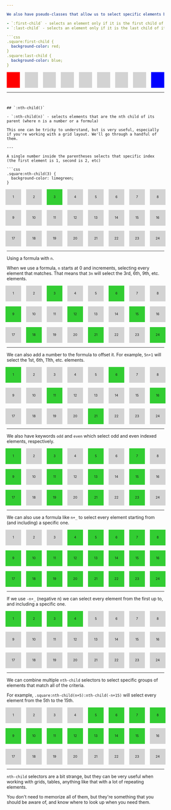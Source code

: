 ```yaml
---

We also have pseudo-classes that allow us to select specific elements based on where they are in the document:

- `:first-child` - selects an element only if it is the first child of its parent
- `:last-child` - selects an element only if it is the last child of its parent

```css
.square:first-child {
  background-color: red;
}
.square:last-child {
  background-color: blue;
}
```

<style>
  .square {
    width: 50px;
    height: 50px;
    background-color: lightgray;
  }
  .square:first-child {
    background-color: red;
  }
  .square:last-child {
    background-color: blue;}
</style>

<div style="display:flex;gap:1rem;width:100%;justify-content:center;">
  <div class="square"></div>
  <div class="square"></div>
  <div class="square"></div><div class="square"></div>
  <div class="square"></div>
  <div class="square"></div><div class="square"></div>
  <div class="square"></div>
  <div class="square"></div>
  </div>

---
```


## `:nth-child()`

- `:nth-child(n)` - selects elements that are the nth child of its parent (where n is a number or a formula)

This one can be tricky to understand, but is very useful, especially if you're working with a grid layout. We'll go through a handful of them.

---

A single number inside the parentheses selects that specific index (the first element is 1, second is 2, etc)

```css
.square:nth-child(3) {
  background-color: limegreen;
}
```

<style>
.grid-container{
  display:grid;
  grid-template-columns:repeat(8, 50px);
  grid-template-rows:repeat(3, 50px);
  gap:1rem;
  justify-content:center;
}


.grid-container > div{background-color:lightgray;font-size:.75em;display:flex;align-items:center;justify-content:center;}
 

</style>

<style>
  .gc-1 > div:nth-child(3){
  background-color:limegreen !important;
}
</style>
<div class="grid-container gc-1">
<div>1</div>
<div>2</div>
<div>3</div>    
<div>4</div>
<div>5</div>
  <div>6</div>
  <div>7</div>
  <div>8</div>
<div>9</div>
<div>10</div>    
<div>11</div>
<div>12</div>
  <div>13</div>
  <div>14</div>
  <div>15</div>
  <div>16</div>
  <div>17</div>
  <div>18</div>
  <div>19</div>
  <div>20</div>
  <div>21</div>
  <div>22</div>
  <div>23</div>
  <div>24</div>
</div>

---

Using a formula with `n`.

When we use a formula, `n` starts at 0 and increments, selecting every element that matches. That means that `3n` will select the 3rd, 6th, 9th, etc. elements.

<style>
  .gc-2 > div:nth-child(3n){
  background-color:limegreen !important;
}
</style>

<div class="grid-container gc-2">
<div>1</div>
<div>2</div>
<div>3</div>    
<div>4</div>
<div>5</div>
  <div>6</div>
  <div>7</div>
  <div>8</div>
<div>9</div>
<div>10</div>    
<div>11</div>
<div>12</div>
  <div>13</div>
  <div>14</div>
  <div>15</div>
  <div>16</div>
  <div>17</div>
  <div>18</div>
  <div>19</div>
  <div>20</div>
  <div>21</div>
  <div>22</div>
  <div>23</div>
  <div>24</div>
</div>

---

We can also add a number to the formula to offset it. For example, `5n+1` will select the 1st, 6th, 11th, etc. elements.

<style>
  .gc-3 > div:nth-child(5n+1){
  background-color:limegreen !important;
}
</style>

<div class="grid-container gc-3">
<div>1</div>
<div>2</div>
<div>3</div>    
<div>4</div>
<div>5</div>
  <div>6</div>
  <div>7</div>
  <div>8</div>
<div>9</div>
<div>10</div>    
<div>11</div>
<div>12</div>
  <div>13</div>
  <div>14</div>
  <div>15</div>
  <div>16</div>
  <div>17</div>
  <div>18</div>
  <div>19</div>
  <div>20</div>
  <div>21</div>
  <div>22</div>
  <div>23</div>
  <div>24</div>
</div>

---

We also have keywords `odd` and `even` which select odd and even indexed elements, respectively.

<style>
  .gc-35 > div:nth-child(odd){
  background-color:limegreen !important;
}
</style>

<div class="grid-container gc-35">
<div>1</div>
<div>2</div>
<div>3</div>    
<div>4</div>
<div>5</div>
  <div>6</div>
  <div>7</div>
  <div>8</div>
<div>9</div>
<div>10</div>    
<div>11</div>
<div>12</div>
  <div>13</div>
  <div>14</div>
  <div>15</div>
  <div>16</div>
  <div>17</div>
  <div>18</div>
  <div>19</div>
  <div>20</div>
  <div>21</div>
  <div>22</div>
  <div>23</div>
  <div>24</div>
</div>

---

We can also use a formula like `n+_` to select every element starting from (and including) a specific one.

<style>
  .gc-4 > div:nth-child(n+4){
  background-color:limegreen !important;
}
</style>

<div class="grid-container gc-4">
<div>1</div>
<div>2</div>
<div>3</div>    
<div>4</div>
<div>5</div>
  <div>6</div>
  <div>7</div>
  <div>8</div>
<div>9</div>
<div>10</div>    
<div>11</div>
<div>12</div>
  <div>13</div>
  <div>14</div>
  <div>15</div>
  <div>16</div>
  <div>17</div>
  <div>18</div>
  <div>19</div>
  <div>20</div>
  <div>21</div>
  <div>22</div>
  <div>23</div>
  <div>24</div>
</div>

---

If we use `-n+_` (negative n) we can select every element from the first up to, and including a specific one.

<style>
  .gc-5 > div:nth-child(-n+4){
  background-color:limegreen !important;
}
</style>

<div class="grid-container gc-5">
<div>1</div>
<div>2</div>
<div>3</div>    
<div>4</div>
<div>5</div>
  <div>6</div>
  <div>7</div>
  <div>8</div>
<div>9</div>
<div>10</div>    
<div>11</div>
<div>12</div>
  <div>13</div>
  <div>14</div>
  <div>15</div>
  <div>16</div>
  <div>17</div>
  <div>18</div>
  <div>19</div>
  <div>20</div>
  <div>21</div>
  <div>22</div>
  <div>23</div>
  <div>24</div>
</div>

---

We can combine multiple `nth-child` selectors to select specific groups of elements that match all of the criteria.

For example, `.square:nth-child(n+5):nth-child(-n+15)` will select every element from the 5th to the 15th.

<style>
  .gc-6 > div:nth-child(n+5):nth-child(-n+15){
  background-color:limegreen !important;
}
</style>

<div class="grid-container gc-6">
<div>1</div>
<div>2</div>
<div>3</div>    
<div>4</div>
<div>5</div>
  <div>6</div>
  <div>7</div>
  <div>8</div>
<div>9</div>
<div>10</div>    
<div>11</div>
<div>12</div>
  <div>13</div>
  <div>14</div>
  <div>15</div>
  <div>16</div>
  <div>17</div>
  <div>18</div>
  <div>19</div>
  <div>20</div>
  <div>21</div>
  <div>22</div>
  <div>23</div>
  <div>24</div>
</div>

---

`nth-child` selectors are a bit strange, but they can be very useful when working with grids, tables, anything like that with a lot of repeating elements.

You don't need to memorize all of them, but they're something that you should be aware of, and know where to look up when you need them.
